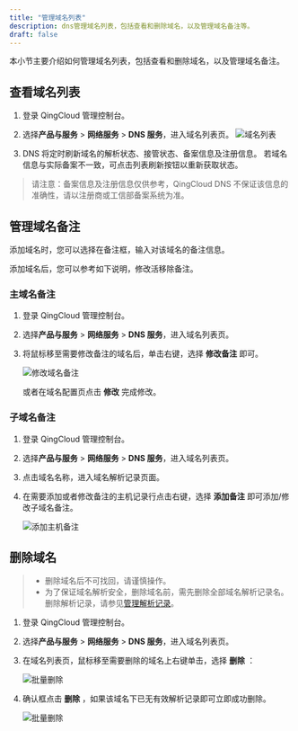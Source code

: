 ```yaml
---
title: "管理域名列表"
description: dns管理域名列表，包括查看和删除域名，以及管理域名备注等。
draft: false
---
```


本小节主要介绍如何管理域名列表，包括查看和删除域名，以及管理域名备注。

## 查看域名列表

1. 登录 QingCloud 管理控制台。
2. 选择**产品与服务** > **网络服务** > **DNS 服务**，进入域名列表页。
   ![域名列表](../_images/domain_status.png)

3. DNS 将定时刷新域名的解析状态、接管状态、备案信息及注册信息。
   若域名信息与实际备案不一致，可点击列表刷新按钮以重新获取状态。

> 请注意：备案信息及注册信息仅供参考，QingCloud DNS 不保证该信息的准确性，请以注册商或工信部备案系统为准。

## 管理域名备注

添加域名时，您可以选择在备注框，输入对该域名的备注信息。

添加域名后，您可以参考如下说明，修改活移除备注。

### 主域名备注

1. 登录 QingCloud 管理控制台。
2. 选择**产品与服务** > **网络服务** > **DNS 服务**，进入域名列表页。
3. 将鼠标移至需要修改备注的域名后，单击右键，选择 **修改备注** 即可。

   ![修改域名备注](../_images/host_remarks.png)

   或者在域名配置页点击 **修改** 完成修改。

### 子域名备注

1. 登录 QingCloud 管理控制台。
2. 选择**产品与服务** > **网络服务** > **DNS 服务**，进入域名列表页。
3. 点击域名名称，进入域名解析记录页面。
4. 在需要添加或者修改备注的主机记录行点击右键，选择 **添加备注** 即可添加/修改子域名备注。

   ![添加主机备注](../_images/ip_remarks.png)

## 删除域名

> - 删除域名后不可找回，请谨慎操作。
> - 为了保证域名解析安全，删除域名前，需先删除全部域名解析记录名。删除解析记录，请参见[管理解析记录](../mgtrecordlist)。

1. 登录 QingCloud 管理控制台。
2. 选择**产品与服务** > **网络服务** > **DNS 服务**，进入域名列表页。
3. 在域名列表页，鼠标移至需要删除的域名上右键单击，选择 **删除** ：

   ![批量删除](../_images/click_delete.png)

4. 确认框点击 **删除** ，如果该域名下已无有效解析记录即可立即成功删除。

   ![批量删除](../_images/delete_domain.png)
